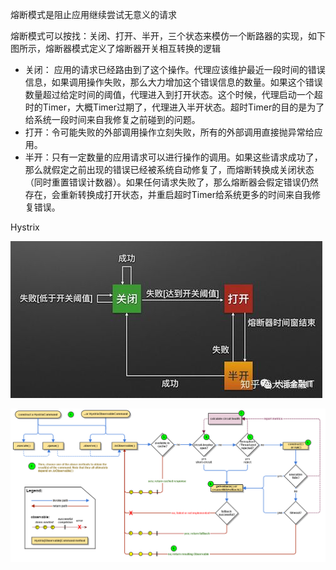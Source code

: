 熔断模式是阻止应用继续尝试无意义的请求

熔断模式可以按找：关闭、打开、半开，三个状态来模仿一个断路器的实现，如下图所示，熔断器模式定义了熔断器开关相互转换的逻辑

- 关闭： 应用的请求已经路由到了这个操作。代理应该维护最近一段时间的错误信息，如果调用操作失败，那么大力增加这个错误信息的数量。如果这个错误数量超过给定时间的阈值，代理进入到打开状态。这个时候，代理启动一个超时的Timer，大概Timer过期了，代理进入半开状态。超时Timer的目的是为了给系统一段时间来自我修复之前碰到的问题。
- 打开：令可能失败的外部调用操作立刻失败，所有的外部调用直接抛异常给应用。
- 半开：只有一定数量的应用请求可以进行操作的调用。如果这些请求成功了，那么就假定之前出现的错误已经被系统自动修复了，而熔断转换成关闭状态（同时重置错误计数器）。如果任何请求失败了，那么熔断器会假定错误仍然存在，会重新转换成打开状态，并重启超时Timer给系统更多的时间来自我修复错误。


Hystrix

![](../Images/DistributedSystem/熔断/1.png)

![](../Images/DistributedSystem/熔断/2.png)